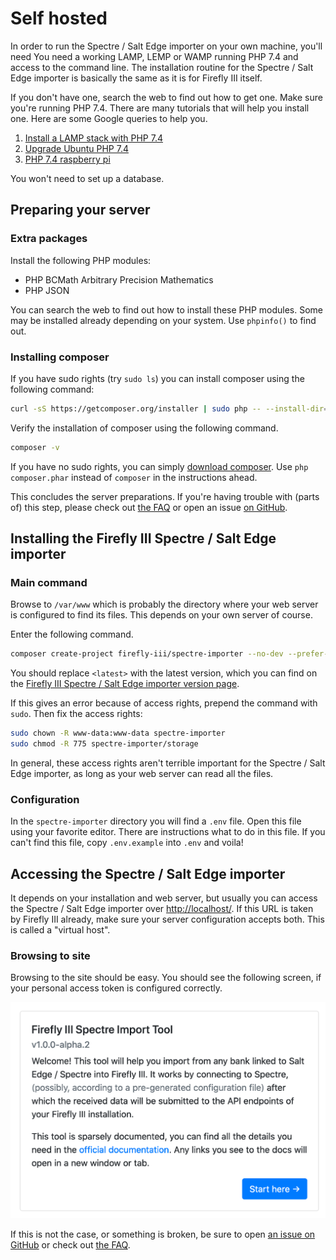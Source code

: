 # Self hosted

In order to run the Spectre / Salt Edge importer on your own machine, you'll need You need a working LAMP, LEMP or WAMP running PHP 7.4 and access to the command line. The installation routine for the Spectre / Salt Edge importer is basically the same as it is for Firefly III itself.

If you don't have one, search the web to find out how to get one. Make sure you're running PHP 7.4. There are many tutorials that will help you install one. Here are some Google queries to help you.

1. [Install a LAMP stack with PHP 7.4](https://www.google.com/search?q=lamp+stack+php+7.4)
2. [Upgrade Ubuntu PHP 7.4](https://www.google.com/search?q=upgrade+ubuntu+php+7.4)
3. [PHP 7.4 raspberry pi](https://www.google.nl/search?q=PHP+7.4+raspberry+pi)

You won't need to set up a database.

## Preparing your server

### Extra packages

Install the following PHP modules:

* PHP BCMath Arbitrary Precision Mathematics
* PHP JSON

You can search the web to find out how to install these PHP modules. Some may be installed already depending on your system. Use `phpinfo()` to find out.

### Installing composer

If you have sudo rights (try `sudo ls`) you can install composer using the following command:

```bash
curl -sS https://getcomposer.org/installer | sudo php -- --install-dir=/usr/local/bin --filename=composer
```

Verify the installation of composer using the following command.

```bash
composer -v
```

If you have no sudo rights, you can simply [download composer](https://getcomposer.org/download/). Use `php composer.phar` instead of `composer` in the instructions ahead.

This concludes the server preparations. If you're having trouble with (parts of) this step, please check out [the FAQ](https://firefly-iii.gitbook.io/firefly-iii-spectre-importer/errors-and-trouble-shooting/freq_questions) or open an issue [on GitHub](https://github.com/firefly-iii/firefly-iii).

## Installing the Firefly III Spectre / Salt Edge importer

### Main command

Browse to `/var/www` which is probably the directory where your web server is configured to find its files. This depends on your own server of course.

Enter the following command. 

```bash
composer create-project firefly-iii/spectre-importer --no-dev --prefer-dist spectre-importer <latest>
```

You should replace `<latest>` with the latest version, which you can find on the [Firefly III Spectre / Salt Edge importer version page](https://version.firefly-iii.org/).

If this gives an error because of access rights, prepend the command with `sudo`. Then fix the access rights:

```bash   
sudo chown -R www-data:www-data spectre-importer
sudo chmod -R 775 spectre-importer/storage
```

In general, these access rights aren't terrible important for the Spectre / Salt Edge importer, as long as your web server can read all the files.

### Configuration

In the `spectre-importer` directory you will find a `.env` file. Open this file using your favorite editor. There are instructions what to do in this file. If you can't find this file, copy `.env.example` into `.env` and voila!

## Accessing the Spectre / Salt Edge importer

It depends on your installation and web server, but usually you can access the Spectre / Salt Edge importer over [http://localhost/](http://localhost/). If this URL is taken by Firefly III already, make sure your server configuration accepts both. This is called a "virtual host".

### Browsing to site

Browsing to the site should be easy. You should see the following screen, if your personal access token is configured correctly.

![Opening screen of the Spectre / Salt Edge importer.](images/opening.png)

If this is not the case, or something is broken, be sure to open [an issue on GitHub](https://github.com/firefly-iii/firefly-iii) or check out [the FAQ](https://firefly-iii.gitbook.io/firefly-iii-spectre-importer/errors-and-trouble-shooting/freq_questions).
